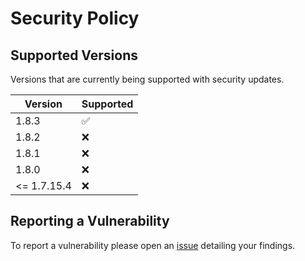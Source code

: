 # Security Policy

## Supported Versions
Versions that are currently being supported with security updates.

| Version     | Supported          |
| -------     | ------------------ |
| 1.8.3       | :white_check_mark: |
| 1.8.2       | :x:                |
| 1.8.1       | :x:                |
| 1.8.0       | :x:                |
| <= 1.7.15.4 | :x:                |

## Reporting a Vulnerability

To report a vulnerability please open an [issue](https://github.com/XjSv/Cooked/issues) detailing your findings.
